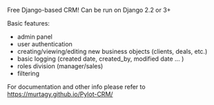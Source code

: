 Free Django-based CRM! Can be run on Django 2.2 or 3+

Basic features:
- admin panel
- user authentication
- creating/viewing/editing new business objects (clients, deals, etc.)
- basic logging (created date, created_by, modified date ... )
- roles division (manager/sales)
- filtering

For documentation and other info please refer to https://murtagy.github.io/Pylot-CRM/
